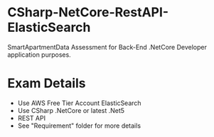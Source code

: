 # CSharp-NetCore-RestAPI-ElasticSearch
SmartApartmentData Assessment for Back-End .NetCore Developer application purposes.

Exam Details
=============
- Use AWS Free Tier Account ElasticSearch
- Use CSharp .NetCore or latest .Net5
- REST API
- See "Requirement" folder for more details
